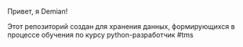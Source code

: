 Привет, я Demian!

Этот репозиторий создан для хранения данных, формирующихся в процессе обучения по курсу python-разработчик #tms 
